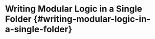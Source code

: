 # Writing Modular Logic in a Single Folder {#writing-modular-logic-in-a-single-folder}

<!-- @include: @/shared/wip.en.md -->
